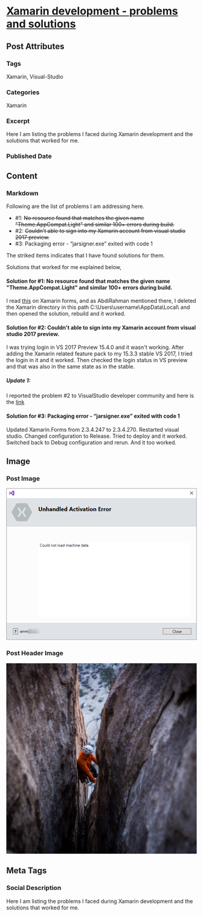 # [Xamarin development - problems and solutions](https://www.abhith.net/post/xamarin-development-problems-and-solutions/)
## Post Attributes
### Tags
Xamarin, Visual-Studio
### Categories
Xamarin
### Excerpt
Here I am listing the problems I faced during Xamarin development and the solutions that worked for me.
### Published Date

## Content
### Markdown
Following are the list of problems I am addressing here.

- #1: <strike>No resource found that matches the given name "Theme.AppCompat.Light" and similar 100+ errors during build.</strike>
- #2: <strike>Couldn't able to sign into my Xamarin account from visual studio 2017 preview.</strike>
- #3: Packaging error - “jarsigner.exe” exited with code 1

The striked items indicates that I have found solutions for them.

Solutions that worked for me explained below,

#### Solution for #1: No resource found that matches the given name "Theme.AppCompat.Light" and similar 100+ errors during build.
I read [this](https://forums.xamarin.com/discussion/59017/no-resource-found-that-matches-the-given-name-theme-appcompat-light) on Xamarin forms, and as AbdiRahman mentioned there, I deleted the Xamarin directory in this path C:\Users\username\AppData\Local\  and then opened the solution, rebuild and it worked.

#### Solution for #2: Couldn't able to sign into my Xamarin account from visual studio 2017 preview. 
I was trying login in VS 2017 Preview 15.4.0 and it wasn't working. After adding the Xamarin related feature pack to my 15.3.3 stable VS 2017, I tried the login in it and it worked. Then checked the login status in VS preview and that was also in the same state as in the stable.

##### Update 1:
I reported the problem #2 to VisualStudio developer community and here is the [link](https://developercommunity.visualstudio.com/content/problem/106582/unable-to-sign-in-to-xamarin-account-unhandled-act.html)

#### Solution for #3: Packaging error - “jarsigner.exe” exited with code 1
Updated Xamarin.Forms from 2.3.4.247 to 2.3.4.270. Restarted visual studio. Changed configuration to Release. Tried to deploy and it worked. Switched back to Debug configuration and rerun. And it too worked.
## Image
### Post Image
![Post Image](account-login-error.png) 
### Post Header Image
![Post Header Image](tommy-lisbin-316755.jpg)

## Meta Tags
### Social Description
Here I am listing the problems I faced during Xamarin development and the solutions that worked for me.
